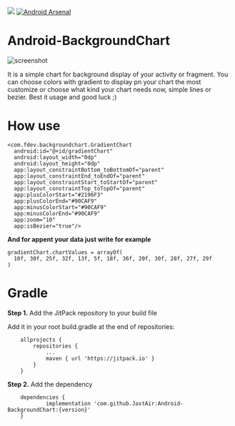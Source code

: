 [![](https://jitpack.io/v/JastAir/Android-BackgroundChart.svg)](https://jitpack.io/#JastAir/Android-BackgroundChart)
[![Android Arsenal](https://img.shields.io/badge/Android%20Arsenal-Background%20Chart-brightgreen.svg?style=flat)](https://android-arsenal.com/details/1/7561)

# Android-BackgroundChart

![screenshot](https://github.com/JastAir/Android-BackgroundChart/raw/master/%D0%A1%D0%BD%D0%B8%D0%BC%D0%BE%D0%BA%20%D1%8D%D0%BA%D1%80%D0%B0%D0%BD%D0%B0%202019-03-08%20%D0%B2%2019.32.03.png)



It is a  simple chart for background display of your activity or fragment. You can choose colors with gradient to display pn your chart the most customize or choose what kind your chart needs now, simple lines or bezier.
Best it usage and good luck ;)


# How use

    <com.fdev.backgroundchart.GradientChart  
      android:id="@+id/gradientChart"  
      android:layout_width="0dp"  
      android:layout_height="0dp"  
      app:layout_constraintBottom_toBottomOf="parent"  
      app:layout_constraintEnd_toEndOf="parent"  
      app:layout_constraintStart_toStartOf="parent"  
      app:layout_constraintTop_toTopOf="parent"  
      app:plusColorStart="#2196F3"  
      app:plusColorEnd="#90CAF9"  
      app:minusColorStart="#90CAF9"  
      app:minusColorEnd="#90CAF9"  
      app:zoom="10"  
      app:isBezier="true"/>
      
**And for appent your data just write for example** 

    gradientChart.chartValues = arrayOf(  
      10f, 30f, 25f, 32f, 13f, 5f, 18f, 36f, 20f, 30f, 28f, 27f, 29f  
    )

# Gradle

**Step 1.**  Add the JitPack repository to your build file

Add it in your root build.gradle at the end of repositories:

```
	allprojects {
		repositories {
			...
			maven { url 'https://jitpack.io' }
		}
	}
```

**Step 2.**  Add the dependency

```
	dependencies {
	        implementation 'com.github.JastAir:Android-BackgroundChart:{version}'
	}

```
